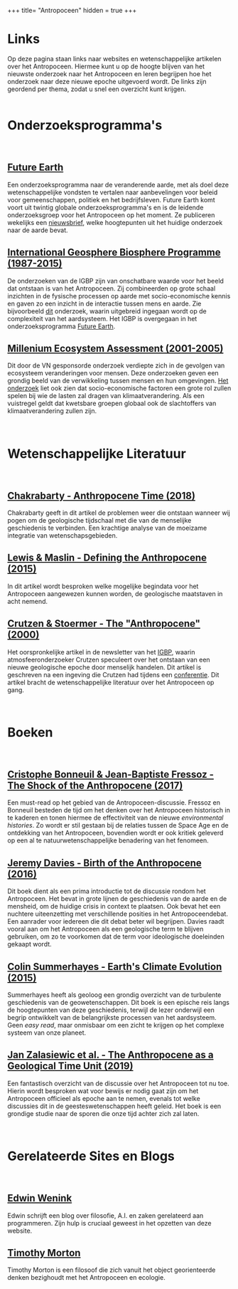 +++
title= "Antropoceen"
hidden = true
+++

# Links

Op deze pagina staan links naar websites en wetenschappelijke artikelen over het Antropoceen. Hiermee kunt u op de hoogte blijven van het nieuwste onderzoek naar het Antropoceen en leren begrijpen hoe het onderzoek naar deze nieuwe epoche uitgevoerd wordt. De links zijn geordend per thema, zodat u snel een overzicht kunt krijgen. 
<br>
<br>

# Onderzoeksprogramma's
<br>

## [Future Earth](http://www.futureearth.org/)

Een onderzoeksprogramma naar de veranderende aarde, met als doel deze wetenschappelijke vondsten te vertalen naar aanbevelingen voor beleid voor gemeenschappen, politiek en het bedrijfsleven. Future Earth komt voort uit twintig globale onderzoeksprogramma's en is de leidende onderzoeksgroep voor het Antropoceen op het moment. Ze publiceren wekelijks een [nieuwsbrief](http://www.anthropocenemagazine.org/), welke hoogtepunten uit het huidige onderzoek naar de aarde bevat. 


## [International Geosphere Biosphere Programme (1987-2015)](www.igbp.net)

De onderzoeken van de IGBP zijn van onschatbare waarde voor het beeld dat ontstaan is van het Antropoceen. Zij combineerden op grote schaal inzichten in de fysische processen op aarde met socio-economische kennis en gaven zo een inzicht in de interactie tussen mens en aarde. Zie bijvoorbeeld [dit](http://www.igbp.net/publications/summariesforpolicymakers/summariesforpolicymakers/igbpexecutivesummary.5.1b8ae20512db692f2a680007737.html) onderzoek, waarin uitgebreid ingegaan wordt op de complexiteit van het aardsysteem. Het IGBP is overgegaan in het onderzoeksprogramma [Future Earth](http://www.futureearth.org/).

## [Millenium Ecosystem Assessment (2001-2005)](https://www.millenniumassessment.org/en/index.html)

Dit door de VN gesponsorde onderzoek verdiepte zich in de gevolgen van ecosysteem veranderingen voor mensen. Deze onderzoeken geven een grondig beeld van de verwikkeling tussen mensen en hun omgevingen. [Het onderzoek](https://www.millenniumassessment.org/documents/document.275.aspx.pdf) liet ook zien dat socio-economische factoren een grote rol zullen spelen bij wie de lasten zal dragen van klimaatverandering. Als een vuistregel geldt dat kwetsbare groepen globaal ook de slachtoffers van klimaatverandering zullen zijn. 

<br>

# Wetenschappelijke Literatuur


<br>

## [Chakrabarty - Anthropocene Time (2018)](https://onlinelibrary.wiley.com/doi/full/10.1111/hith.12044)

Chakrabarty geeft in dit artikel de problemen weer die ontstaan wanneer wij pogen om de geologische tijdschaal met die van de menselijke geschiedenis te verbinden. Een krachtige analyse van de moeizame integratie van wetenschapsgebieden.

## [Lewis & Maslin - Defining the Anthropocene (2015)](https://www.nature.com/articles/nature14258)

In dit artikel wordt besproken welke mogelijke begindata voor het Antropoceen aangewezen kunnen worden, de geologische maatstaven in acht nemend.

## [Crutzen & Stoermer - The "Anthropocene" (2000)](http://www.igbp.net/download/18.316f18321323470177580001401/1376383088452/NL41.pdf)

Het oorspronkelijke artikel in de newsletter van het [IGBP](www.igbp.net), waarin atmosfeeronderzoeker Crutzen speculeert over het ontstaan van een nieuwe geologische epoche door menselijk handelen. Dit artikel is geschreven na een ingeving die Crutzen had tijdens een [conferentie](https://www.nationalgeographic.com/magazine/2011/03/age-of-man/). Dit artikel bracht de wetenschappelijke literatuur over het Antropoceen op gang. 

<br>

# Boeken

<br>

## [Cristophe Bonneuil & Jean-Baptiste Fressoz - The Shock of the Anthropocene (2017)](https://www.versobooks.com/books/2388-the-shock-of-the-anthropocene)

Een must-read op het gebied van de Antropoceen-discussie. Fressoz en Bonneuil besteden de tijd om het denken over het Antropoceen historisch in te kaderen en tonen hiermee de effectiviteit van de nieuwe *environmental histories*. Zo wordt er stil gestaan bij de relaties tussen de Space Age en de ontdekking van het Antropoceen, bovendien wordt er ook kritiek geleverd op een al te natuurwetenschappelijke benadering van het fenomeen. 

## [Jeremy Davies - Birth of the Anthropocene (2016)](https://www.ucpress.edu/book/9780520289987/the-birth-of-the-anthropocene)

Dit boek dient als een prima introductie tot de discussie rondom het Antropoceen. Het bevat in grote lijnen de geschiedenis van de aarde en de mensheid, om de huidige crisis in context te plaatsen. Ook bevat het een nuchtere uiteenzetting met verschillende posities in het Antropoceendebat. Een aanrader voor iedereen die dit debat beter wil begrijpen. Davies raadt vooral aan om het Antropoceen als een geologische term te blijven gebruiken, om zo te voorkomen dat de term voor ideologische doeleinden gekaapt wordt. 

## [Colin Summerhayes - Earth's Climate Evolution (2015)](https://onlinelibrary.wiley.com/doi/book/10.1002/9781118897362)

Summerhayes heeft als geoloog een grondig overzicht van de turbulente geschiedenis van de geowetenschappen. Dit boek is een epische reis langs de hoogtepunten van deze geschiedenis, terwijl de lezer onderwijl een begrip ontwikkelt van de belangrijkste processen van het aardsysteem. Geen *easy read*, maar onmisbaar om een zicht te krijgen op het complexe systeem van onze planeet.

## [Jan Zalasiewic et al. - The Anthropocene as a Geological Time Unit (2019)](https://www.cambridge.org/core/books/anthropocene-as-a-geological-time-unit/302E1AF722FB327504FC1E0343A1D2C7)

Een fantastisch overzicht van de discussie over het Antropoceen tot nu toe. Hierin wordt besproken wat voor bewijs er nodig gaat zijn om het Antropoceen officieel als epoche aan te nemen, evenals tot welke discussies dit in de geesteswetenschappen heeft geleid. Het boek is een grondige studie naar de sporen die onze tijd achter zich zal laten. 

<br>

# Gerelateerde Sites en Blogs

<br>

## [Edwin Wenink](https://www.edwinwenink.xyz)

Edwin schrijft een blog over filosofie, A.I. en zaken gerelateerd aan programmeren. Zijn hulp is cruciaal geweest in het opzetten van deze website.

## [Timothy Morton](https://ecologywithoutnature.blogspot.com/)

Timothy Morton is een filosoof die zich vanuit het object georienteerde denken bezighoudt met het Antropoceen en ecologie.



